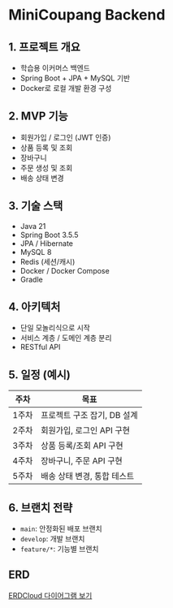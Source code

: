 # MiniCoupang Backend

## 1. 프로젝트 개요
- 학습용 이커머스 백엔드
- Spring Boot + JPA + MySQL 기반
- Docker로 로컬 개발 환경 구성

## 2. MVP 기능
- 회원가입 / 로그인 (JWT 인증)
- 상품 등록 및 조회
- 장바구니
- 주문 생성 및 조회
- 배송 상태 변경

## 3. 기술 스택
- Java 21
- Spring Boot 3.5.5
- JPA / Hibernate
- MySQL 8
- Redis (세션/캐시)
- Docker / Docker Compose
- Gradle

## 4. 아키텍처
- 단일 모놀리식으로 시작
- 서비스 계층 / 도메인 계층 분리
- RESTful API

## 5. 일정 (예시)
| 주차 | 목표 |
|-------|-------|
| 1주차 | 프로젝트 구조 잡기, DB 설계 |
| 2주차 | 회원가입, 로그인 API 구현 |
| 3주차 | 상품 등록/조회 API 구현 |
| 4주차 | 장바구니, 주문 API 구현 |
| 5주차 | 배송 상태 변경, 통합 테스트 |

## 6. 브랜치 전략
- `main`: 안정화된 배포 브랜치
- `develop`: 개발 브랜치
- `feature/*`: 기능별 브랜치

## ERD

[ERDCloud 다이어그램 보기](https://www.erdcloud.com/d/n96msF4ZnJKTcwPEt)
